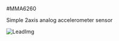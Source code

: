 <!--- Created:2017-01-02T13:45:51.712438: ---> 
<!--- Author:Mlab: ---> 
<!--- AuthorEmail:email@mlab.cz: ---> 
<!--- Tags:None: ---> 
<!--- Ust:rtDescription.en]
Simple 2axis analog accelerometer sensor

[InfoShortDescription.cs]
Dvouosý Analogový akcelerometr

[InfoLongDescription.en]


[InfoLongDescription.cs]
Modul dvouosého akcelerometru s analogovým výstupem a integrovaným napěťovým stabilizátorem. Možnost přímého připojení k mikroporocesoru.
[End]: ---> 
<!--- Name:MMA6260: --->
#MMA6260 
<!--- LongName --->
Simple 2axis analog accelerometer sensor
<!--- ELongName ---> 

<!--- Lead --->

<!--- ELead ---> 

![LeadImg](DOC/SRC/img/MMA6260_top_big.jpg) 


​
​
<!--- Description --->
<!--- EDescription --->
<!--- Content --->
<!--- EContent --->
            